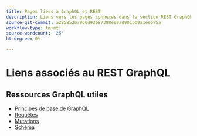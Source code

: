 ```yaml
---
title: Pages liées à GraphQL et REST
description: Liens vers les pages connexes dans la section REST GraphQL
source-git-commit: a285852b7960d93687388e09ad901bb9a1ee675a
workflow-type: tm+mt
source-wordcount: '25'
ht-degree: 0%

---
```


# Liens associés au REST GraphQL

## Ressources GraphQL utiles

* [Principes de base de GraphQL](../graphql-rest/intro-graphql.md)
* [Requêtes](../graphql-rest/graphql-queries.md)
* [Mutations](../graphql-rest/graphql-mutations.md)
* [Schéma](../graphql-rest/graphql-schema.md)
